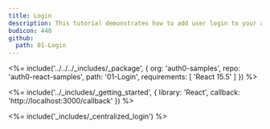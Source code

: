 ```yaml
---
title: Login
description: This tutorial demonstrates how to add user login to your application with Auth0
budicon: 448
github:
  path: 01-Login
---
```


<%= include('../../../_includes/_package', {
  org: 'auth0-samples',
  repo: 'auth0-react-samples',
  path: '01-Login',
  requirements: [
    'React 15.5'
  ]
}) %>

<%= include('../_includes/_getting_started', { library: 'React', callback: 'http://localhost:3000/callback' }) %>

<%= include('_includes/_centralized_login') %>
